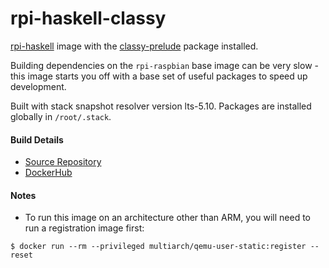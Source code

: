# rpi-haskell-classy

[rpi-haskell](https://github.com/tgolson/rpi-haskell-classy) image with the [classy-prelude](http://hackage.haskell.org/package/classy-prelude) package installed.

Building dependencies on the `rpi-raspbian` base image can be very slow - this image starts you off with a base set of useful packages to speed up development.

Built with stack snapshot resolver version lts-5.10. Packages are installed globally in `/root/.stack`.

#### Build Details
- [Source Repository](https://github.com/tgolson/rpi-haskell-classy)
- [DockerHub](https://hub.docker.com/r/tgolson/rpi-haskell-classy/)

#### Notes

* To run this image on an architecture other than ARM, you will need to run a registration image first:
```
$ docker run --rm --privileged multiarch/qemu-user-static:register --reset
```
